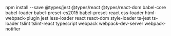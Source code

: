 npm install --save @types/jest @types/react @types/react-dom babel-core babel-loader babel-preset-es2015 babel-preset-react css-loader html-webpack-plugin jest less-loader react react-dom style-loader ts-jest ts-loader tslint tslint-react typescript webpack webpack-dev-server webpack-notifier 
